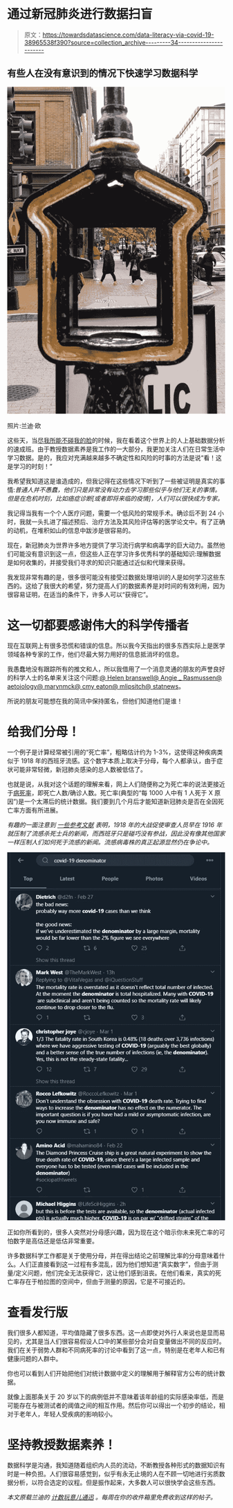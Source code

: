 # 通过新冠肺炎进行数据扫盲

> 原文：<https://towardsdatascience.com/data-literacy-via-covid-19-38965538f390?source=collection_archive---------34----------------------->

## 有些人在没有意识到的情况下快速学习数据科学

![](img/69c52245677ecf2060f4545e2e3f6108.png)

照片:兰迪·欧

这些天，当[尽我所能不碰我的脸](https://apic.org/wp-content/uploads/2019/12/Dont-touch-your-face_FINAL.pdf)的时候，我在看着这个世界上的人上基础数据分析的速成班。由于教授数据素养是我工作的一大部分，我更加关注人们在日常生活中学习数据。是的，我应对充满越来越多不确定性和风险的时事的方法是说“看！这是学习的时刻！”

我希望我知道这是谁造成的，但我记得在这些情况下听到了一些被证明是真实的事情:*普通人并不愚蠢，他们只是非常没有动力去学习那些似乎与他们无关的事情。但是在危机时刻，比如癌症诊断[或者即将来临的疫情]，人们可以很快成为专家。*

我记得当我有一个个人医疗问题，需要一个低风险的常规手术。确诊后不到 24 小时，我就一头扎进了描述预后、治疗方法及其风险评估等的医学论文中。有了正确的动机，在堆积如山的信息中跋涉是很容易的。

现在，新冠肺炎为世界许多地方提供了学习流行病学和病毒学的巨大动力。虽然他们可能没有意识到这一点，但这些人正在学习许多优秀科学的基础知识:理解数据是如何收集的，并接受我们寻求的知识只能通过近似和代理来获得。

我发现非常有趣的是，很多很可能没有接受过数据处理培训的人是如何学习这些东西的。这给了我很大的希望，努力提高人们的数据素养是对时间的有效利用，因为很容易证明，在适当的条件下，许多人可以“获得它”。

# 这一切都要感谢伟大的科学传播者

现在互联网上有很多恐慌和错误的信息。所以我今天指出的很多东西实际上是医学领域各种专家的工作，他们尽最大努力用好的信息抵消坏的信息。

我愚蠢地没有跟踪所有的推文和人，所以我借用了一个消息灵通的朋友的声誉良好的科学人士的名单来关注这个问题:[@ Helen branswell](https://twitter.com/HelenBranswell)[@ Angie _ Rasmussen](https://twitter.com/angie_rasmussen)[@ aetoiology](https://twitter.com/aetiology)[@ marynmck](https://twitter.com/marynmck)[@ cmy eaton](https://twitter.com/cmyeaton)[@ mlipsitch](https://twitter.com/mlipsitch)[@ statnews](https://twitter.com/statnews)。

所说的朋友可能想在我的简讯中保持匿名，但他们知道他们是谁！

# 给我们分母！

一个例子是计算经常被引用的“死亡率”，粗略估计约为 1-3%，这使得这种疾病类似于 1918 年的西班牙流感。这个数字本质上取决于分母，每个人都承认，由于症状可能非常轻微，新冠肺炎感染的总人数被低估了。

也就是说，从我对这个话题的理解来看，网上人们随便称之为死亡率的说法更接近于[病死率](https://en.wikipedia.org/wiki/Case_fatality_rate)，即死亡人数/确诊人数。死亡率(典型的“每 1000 人中有 1 人死于 X 原因”)是一个太滞后的统计数据。我们要到几个月后才能知道新冠肺炎是否在全因死亡率方面有所进展。

*有趣的一面注意到* [*一些参考文献*](https://www.npr.org/templates/story/story.php?storyId=5222069) *表明，1918 年的大战促使审查人员早在 1916 年就压制了流感杀死士兵的新闻，而西班牙只是碰巧没有参战，因此没有像其他国家一样压制人们如何死于流感的新闻。流感病毒株的真正起源显然仍在争论中。*

![](img/f7bae913a53c13cd4ac3d89ed1c5f43f.png)

正如你所看到的，很多人突然对分母感兴趣，因为现在这个暗示你未来死亡率的可怕数字是高估还是低估非常重要。

许多数据科学工作都是关于使用分母，并在得出结论之前理解比率的分母意味着什么。人们正直接看到这一过程有多混乱，因为他们想知道“真实数字”，但由于测量/定义问题，他们完全无法获得它，这让他们感到沮丧。在他们看来，真实的死亡率存在于柏拉图的空间中，但由于测量的原因，它是不可接近的。

# 查看发行版

我们很多人都知道，平均值隐藏了很多东西。这一点即使对外行人来说也是显而易见的，尤其是当人们很容易假设人口中的某些部分会对自变量做出不同的反应时。我们在关于弱势人群和不同病死率的讨论中看到了这一点，特别是在老年人和已有健康问题的人群中。

你也可以看到人们开始把他们对统计数据中定义的理解用于解释官方公布的统计数据。

就像上面那条关于 20 岁以下的病例低并不意味着该年龄组的实际感染率低，而是可能存在与被测试者的阈值之间的相互作用。然后你可以得出一个初步的结论，相对于老年人，年轻人受疾病的影响较小。

# 坚持教授数据素养！

数据科学是沟通，我知道随着组织内人员的流动，不断教授各种形式的数据知识有时是一种负担。人们很容易感觉到，似乎有永无止境的人在不顾一切地进行劣质数据分析，以符合选定的议程。但是振作起来，大多数人可以很快学会这些东西。

*本文原载兰迪的* [*计数玩意儿通迅*](https://counting.substack.com) *。每周在你的收件箱里免费收到这样的帖子。*